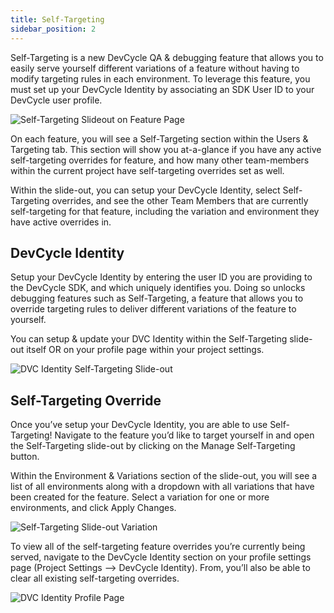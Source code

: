 ```yaml
---
title: Self-Targeting
sidebar_position: 2
---
```


Self-Targeting is a new DevCycle QA & debugging feature that allows you to easily serve yourself different variations of a feature without having to modify targeting rules in each environment. To leverage this feature, you must set up your DevCycle Identity by associating an SDK User ID to your DevCycle user profile. 

![Self-Targeting Slideout on Feature Page](/aug-2023-self-targeting-slideout-open-feature-form.png)

On each feature, you will see a Self-Targeting section within the Users & Targeting tab. This section will show you at-a-glance if you have any active self-targeting overrides for feature, and how many other team-members within the current project have self-targeting overrides set as well. 

Within the slide-out, you can setup your DevCycle Identity, select Self-Targeting overrides, and see the other Team Members that are currently self-targeting for that feature, including the variation and environment they have active overrides in. 

## DevCycle Identity

Setup your DevCycle Identity by entering the user ID you are providing to the DevCycle SDK, and which uniquely identifies you. Doing so unlocks debugging features such as Self-Targeting, a feature that allows you to override targeting rules to deliver different variations of the feature to yourself. 

You can setup & update your DVC Identity within the Self-Targeting slide-out itself OR on your profile page within your project settings. 

![DVC Identity Self-Targeting Slide-out](/august-2023-self-targeting-dvc-id.png)

## Self-Targeting Override

Once you’ve setup your DevCycle Identity, you are able to use Self-Targeting! Navigate to the feature you’d like to target yourself in and open the Self-Targeting slide-out by clicking on the Manage Self-Targeting button. 

Within the Environment & Variations section of the slide-out, you will see a list of all environments along with a dropdown with all variations that have been created for the feature. Select a variation for one or more environments, and click Apply Changes.

![Self-Targeting Slide-out Variation](/august-2023-self-targeting-slideout-var.png)

To view all of the self-targeting feature overrides you’re currently being served, navigate to the DevCycle Identity section on your profile settings page (Project Settings —> DevCycle Identity). From, you’ll also be able to clear all existing self-targeting overrides. 

![DVC Identity Profile Page](/august-2023-DVC-id-profile-page-overrides.png)